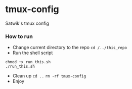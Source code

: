 # tmux-config
Satwik's tmux config

### How to run
* Change current directory to the repo `cd /../this_repo`
* Run the shell script
```
chmod +x run_this.sh
./run_this.sh
```
* Clean up `cd ..` `rm -rf tmux-config`
* Enjoy
